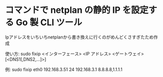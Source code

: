 # コマンドで netplan の静的 IP を設定する Go 製 CLI ツール

Ipアドレスをいちいちnetplanから書き換えに行くのがめんどくさすぎたため作成

使い方:
   sudo fixip <インターフェース> <IP アドレス> <CIDR> <ゲートウェイ> [<DNS1[,DNS2,...]>]

 例:   sudo fixip eth0 192.168.3.51 24 192.168.3.1 8.8.8.8,1.1.1.1
